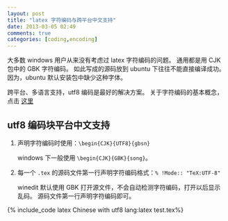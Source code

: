 ```yaml
---
layout: post
title: "latex 字符编码与跨平台中文支持"
date: 2013-03-05 02:49
comments: true
categories: [coding,encoding]
---
```


大多数 windows 用户从来没有考虑过 latex 字符编码的问题。
通用都是用 CJK 包中的 GBK 字符编码。
如此写成的源码放到 ubuntu 下往往不能直接编译成功。
因为，ubuntu 默认安装包中缺少这种字体。

跨平台、多语言支持，utf8 编码是最好的解决方案。
关于字符编码的基本概念，点击 [这里](http://jackonyang.github.io/blog/2012/11/19/introduction-to-common-encoding/)

<!--more-->

utf8 编码块平台中文支持
-----------------------

1. 声明字符编码时使用：`\begin{CJK}{UTF8}{gbsn}`

    windows 下一般使用 `\begin{CJK}{GBK}{song}`。
2. 每一个 `.tex` 的源码文件第一行声明字符编码格式：`% !Mode:: "TeX:UTF-8"`

    winedit 默认使用 GBK 打开源文件，不会自动检测字符编码，打开以后显示乱码。
    源码文件第一行声明字符编码即可。

{% include_code latex Chinese with utf8 lang:latex test.tex%}


